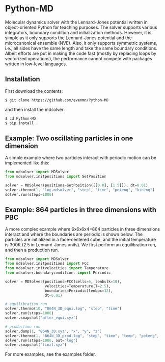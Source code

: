 # Python-MD
Molecular dynamics solver with the Lennard-Jones potential written in object-oriented Python for teaching purposes. The solver supports various integrators, boundary condition and initialization methods. However, it is simple as it only supports the Lennard-Jones potential and the microcanonical ensemble (NVE). Also, it only supports symmetric systems, i.e., all sides have the same length and take the same boundary conditions. Albeit efforts are put in making the code fast (mostly by replacing loops by vectorized operations), the performance cannot compete with packages written in low-level languages. 

## Installation
First download the contents:
``` bash
$ git clone https://github.com/evenmn/Python-MD
```
and then install the mdsolver:
``` bash
$ cd Python-MD
$ pip install .
```

## Example: Two oscillating particles in one dimension
A simple example where two particles interact with periodic motion can be implemented like this:
``` python
from mdsolver import MDSolver
from mdsolver.initpositions import SetPosition

solver = MDSolver(positions=SetPosition([[0.0], [1.5]]), dt=0.01)
solver.thermo(1, "log.mdsolver", "step", "time", "poteng", "kineng")
solver.run(steps=1000)
```

## Example: 864 particles in three dimensions with PBC
A more complex example where 6x6x6x4=864 particles in three dimensions interact and where the boundaries are periodic is shown below. The particles are initialized in a face-centered cube, and the initial temperature is 300K (2.5 in Lennard-Jones units). We first perform an equilibration run, and then a production run.
``` python
from mdsolver import MDSolver
from mdsolver.initpositions import FCC
from mdsolver.initvelocities import Temperature
from mdsolver.boundaryconditions import Periodic

solver = MDSolver(positions=FCC(cells=6, lenbulk=10),
                  velocities=Temperature(T=2.5),
                  boundaries=Periodic(lenbox=12),
                  dt=0.01)

# equilibration run
solver.thermo(10, "864N_3D_equi.log", "step", "time")
solver.run(steps=1000)
solver.snapshot("after_equi.xyz")

# production run
solver.dump(1, "864N_3D.xyz", "x", "y", "z")
solver.thermo(1, "864N_3D_prod.log", "step", "time", "temp", "poteng", "kineng", "velcorr", "mse")
solver.run(steps=1000, out="log")
solver.snapshot("final.xyz")
```
For more examples, see the examples folder.

